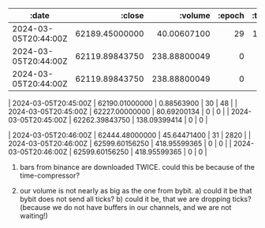

|                :date |         :close |      :volume | :epoch | :ticks |
|----------------------|---------------:|-------------:|-------:|-------:|
| 2024-03-05T20:44:00Z | 62189.45000000 |  40.00607100 |     29 |   1717 |
| 2024-03-05T20:44:00Z | 62119.89843750 | 238.88800049 |      0 |      0 |
| 2024-03-05T20:44:00Z | 62119.89843750 | 238.88800049 |      0 |      0 |

| 2024-03-05T20:45:00Z | 62190.01000000 |   0.88563900 |     30 |     48 |
| 2024-03-05T20:45:00Z | 62227.00000000 |  80.69200134 |      0 |      0 |
| 2024-03-05T20:45:00Z | 62262.39843750 | 138.09399414 |      0 |      0 |

| 2024-03-05T20:46:00Z | 62444.48000000 |  45.64471400 |     31 |   2820 |
| 2024-03-05T20:46:00Z | 62599.60156250 | 418.95599365 |      0 |      0 |
| 2024-03-05T20:46:00Z | 62599.60156250 | 418.95599365 |      0 |      0 |

1. bars from binance are downloaded TWICE.
   could this be because of the time-compressor?


2. our volume is not nearly as big as the one from bybit. 
   a) could it be that bybit does not send all ticks?
   b) could it be, that we are dropping ticks? (because we do not
      have buffers in our channels, and we are not waiting!)
